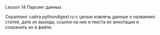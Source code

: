 Lesson 14 Парсинг данных

Скраппинг сайта pythondigest.ru с целью извлечь данные о названиях статей, дате их выхода, ссылок на них и текста их аннотации и сохранить их в файле.